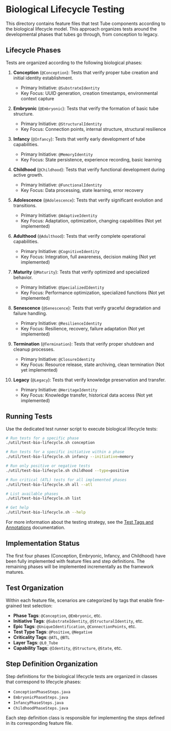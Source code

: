 # Biological Lifecycle Testing

This directory contains feature files that test Tube components according to the biological lifecycle model. This approach organizes tests around the developmental phases that tubes go through, from conception to legacy.

## Lifecycle Phases

Tests are organized according to the following biological phases:

1. **Conception** (`@Conception`): Tests that verify proper tube creation and initial identity establishment.
   - Primary Initiative: `@SubstrateIdentity`
   - Key Focus: UUID generation, creation timestamps, environmental context capture

2. **Embryonic** (`@Embryonic`): Tests that verify the formation of basic tube structure.
   - Primary Initiative: `@StructuralIdentity`
   - Key Focus: Connection points, internal structure, structural resilience

3. **Infancy** (`@Infancy`): Tests that verify early development of tube capabilities.
   - Primary Initiative: `@MemoryIdentity`
   - Key Focus: State persistence, experience recording, basic learning

4. **Childhood** (`@Childhood`): Tests that verify functional development during active growth.
   - Primary Initiative: `@FunctionalIdentity`
   - Key Focus: Data processing, state learning, error recovery

5. **Adolescence** (`@Adolescence`): Tests that verify significant evolution and transitions.
   - Primary Initiative: `@AdaptiveIdentity`
   - Key Focus: Adaptation, optimization, changing capabilities (Not yet implemented)

6. **Adulthood** (`@Adulthood`): Tests that verify complete operational capabilities.
   - Primary Initiative: `@CognitiveIdentity`
   - Key Focus: Integration, full awareness, decision making (Not yet implemented)

7. **Maturity** (`@Maturity`): Tests that verify optimized and specialized behavior.
   - Primary Initiative: `@SpecializedIdentity`
   - Key Focus: Performance optimization, specialized functions (Not yet implemented)

8. **Senescence** (`@Senescence`): Tests that verify graceful degradation and failure handling.
   - Primary Initiative: `@ResilienceIdentity`
   - Key Focus: Resilience, recovery, failure adaptation (Not yet implemented)

9. **Termination** (`@Termination`): Tests that verify proper shutdown and cleanup processes.
   - Primary Initiative: `@ClosureIdentity`
   - Key Focus: Resource release, state archiving, clean termination (Not yet implemented)

10. **Legacy** (`@Legacy`): Tests that verify knowledge preservation and transfer.
    - Primary Initiative: `@HeritageIdentity`
    - Key Focus: Knowledge transfer, historical data access (Not yet implemented)

## Running Tests

Use the dedicated test runner script to execute biological lifecycle tests:

```bash
# Run tests for a specific phase
./util/test-bio-lifecycle.sh conception

# Run tests for a specific initiative within a phase
./util/test-bio-lifecycle.sh infancy --initiative=memory

# Run only positive or negative tests
./util/test-bio-lifecycle.sh childhood --type=positive

# Run critical (ATL) tests for all implemented phases
./util/test-bio-lifecycle.sh all --atl

# List available phases
./util/test-bio-lifecycle.sh list

# Get help
./util/test-bio-lifecycle.sh --help
```

For more information about the testing strategy, see the [Test Tags and Annotations](/docs/testing/TestTagsAndAnnotations.md) documentation.

## Implementation Status

The first four phases (Conception, Embryonic, Infancy, and Childhood) have been fully implemented with feature files and step definitions. The remaining phases will be implemented incrementally as the framework matures.

## Test Organization

Within each feature file, scenarios are categorized by tags that enable fine-grained test selection:

- **Phase Tags**: `@Conception`, `@Embryonic`, etc.
- **Initiative Tags**: `@SubstrateIdentity`, `@StructuralIdentity`, etc.
- **Epic Tags**: `@UniqueIdentification`, `@ConnectionPoints`, etc.
- **Test Type Tags**: `@Positive`, `@Negative`
- **Criticality Tags**: `@ATL`, `@BTL`
- **Layer Tags**: `@L0_Tube`
- **Capability Tags**: `@Identity`, `@Structure`, `@State`, etc.

## Step Definition Organization

Step definitions for the biological lifecycle tests are organized in classes that correspond to lifecycle phases:

- `ConceptionPhaseSteps.java`
- `EmbryonicPhaseSteps.java`
- `InfancyPhaseSteps.java`
- `ChildhoodPhaseSteps.java`

Each step definition class is responsible for implementing the steps defined in its corresponding feature file.